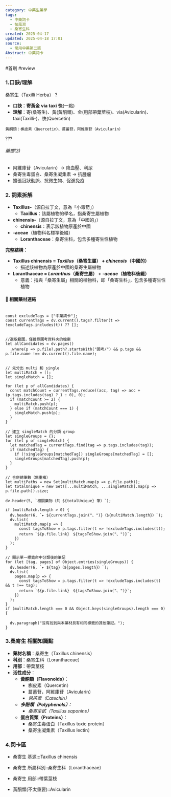 ```yaml
---
category: 中藥生藥學
tags:
  - 中藥詞卡
  - 怯風濕
  - 桑寄生科
created: 2025-04-17
updated: 2025-04-18 17:01
source:
  - 常用中藥第二版
Abstract: 中藥詞卡
---
```


#首刷 #review

### 1.口訣/理解
桑寄生（Taxilli Herba）
?
- **口訣**：**寄黃金** **via** **taxi** **快**(一點)
- **理解**：寄(桑寄生)、黃(黃酮類)、金(用部帶葉莖枝)、via(Avicularin)、taxi(Taxilli-)、快(Quercetin)
> 
	黃酮類：槲皮素（Quercetin）、萹蓄苷，阿維庫苷（Avicularin）

???

###### 藥理(3)
- 阿維庫苷（Avicularin）→ 降血壓、利尿  
- 桑寄生毒蛋白、桑寄生凝集素 → 抗腫瘤  
- 擴張冠狀動脈、抗微生物、促進免疫



### 2. 詞素拆解

- **Taxillus-**（源自拉丁文，意為「小毒箭」）
  - **Taxillus**：該屬植物的學名，指桑寄生屬植物
- **chinensis-**（源自拉丁文，意為「中國的」）
  - **chinensis**：表示該植物原產於中國
- **-aceae**（植物科名標準後綴）
  - **Loranthaceae**：桑寄生科，包含多種寄生性植物

**完整結構：**

- **Taxillus chinensis = *Taxillus*（桑寄生屬） + *chinensis*（中國的）**
  - 描述該植物為原產於中國的桑寄生屬植物
- **Loranthaceae = *Loranthus*（桑寄生屬） + *-aceae*（植物科後綴）**
  - 意義：指與「桑寄生屬」相關的植物科，即「桑寄生科」，包含多種寄生性植物



#### 📌 相關藥材連結

```dataviewjs

const excludeTags = ["中藥詞卡"];
const currentTags = dv.current().tags?.filter(t => !excludeTags.includes(t)) ?? [];


//選取範圍，僅搜尋國考資料夾的檔案
let allCandidates = dv.pages()
  .where(p => p.file?.path?.startsWith("國考/") && p.tags && p.file.name !== dv.current().file.name);


// 先分出 multi 和 single
let multiMatch = [];
let singleMatch = [];

for (let p of allCandidates) {
  const matchCount = currentTags.reduce((acc, tag) => acc + (p.tags.includes(tag) ? 1 : 0), 0);
  if (matchCount >= 2) {
    multiMatch.push(p);
  } else if (matchCount === 1) {
    singleMatch.push(p);
  }
}

// 建立 singleMatch 的分類 group
let singleGroups = {};
for (let p of singleMatch) {
  let matchedTag = currentTags.find(tag => p.tags.includes(tag));
  if (matchedTag) {
    if (!singleGroups[matchedTag]) singleGroups[matchedTag] = [];
    singleGroups[matchedTag].push(p);
  }
}

// 合併總筆數（無重複）
let multiPaths = new Set(multiMatch.map(p => p.file.path));
let totalUnique = new Set([...multiMatch, ...singleMatch].map(p => p.file.path)).size;

dv.header(5, `相關藥物（共 ${totalUnique} 筆）`);

if (multiMatch.length > 0) {
  dv.header(6, `▸ ${currentTags.join("、")}（${multiMatch.length}）`);
  dv.list(
    multiMatch.map(p => {
      const tagsToShow = p.tags.filter(t => !excludeTags.includes(t));
      return `${p.file.link}　${tagsToShow.join("、")}`;
    })
  );
}

// 顯示單一標籤命中分類後的筆記
for (let [tag, pages] of Object.entries(singleGroups)) {
  dv.header(6, `▸ ${tag}（${pages.length}）`);
  dv.list(
    pages.map(p => {
      const tagsToShow = p.tags.filter(t => !excludeTags.includes(t) && t !== tag);
      return `${p.file.link}　${tagsToShow.join("、")}`;
    })
  );
}
if (multiMatch.length === 0 && Object.keys(singleGroups).length === 0) {

  dv.paragraph("沒有找到與本藥材具有相同標籤的其他筆記。");
}
````

### 3.桑寄生 相關知識點
- **藥材名稱**：桑寄生（Taxillus chinensis）
- **科別**：桑寄生科（Loranthaceae）
- **用部**：帶葉莖枝
- **活性成分**：
  - **黃酮類（Flavonoids）**：
    - 槲皮素（Quercetin）
    - 萹蓄苷，阿維庫苷（Avicularin）
    - *兒茶素（Catechin）*
  - ***多酚類（Polyphenols）**：*
    - *桑寄生甙（Taxillus saponins）*
  - **蛋白質類（Proteins）**：
    - 桑寄生毒蛋白（Taxillus toxic protein）
    - 桑寄生凝集素（Taxillus lectin）


### 4.閃卡區

- 桑寄生 基源:::Taxillus chinensis
- 桑寄生 所屬科別::桑寄生科（Loranthaceae）
- 桑寄生 用部::帶葉莖枝


- 黃酮類(不太重要)::Avicularin